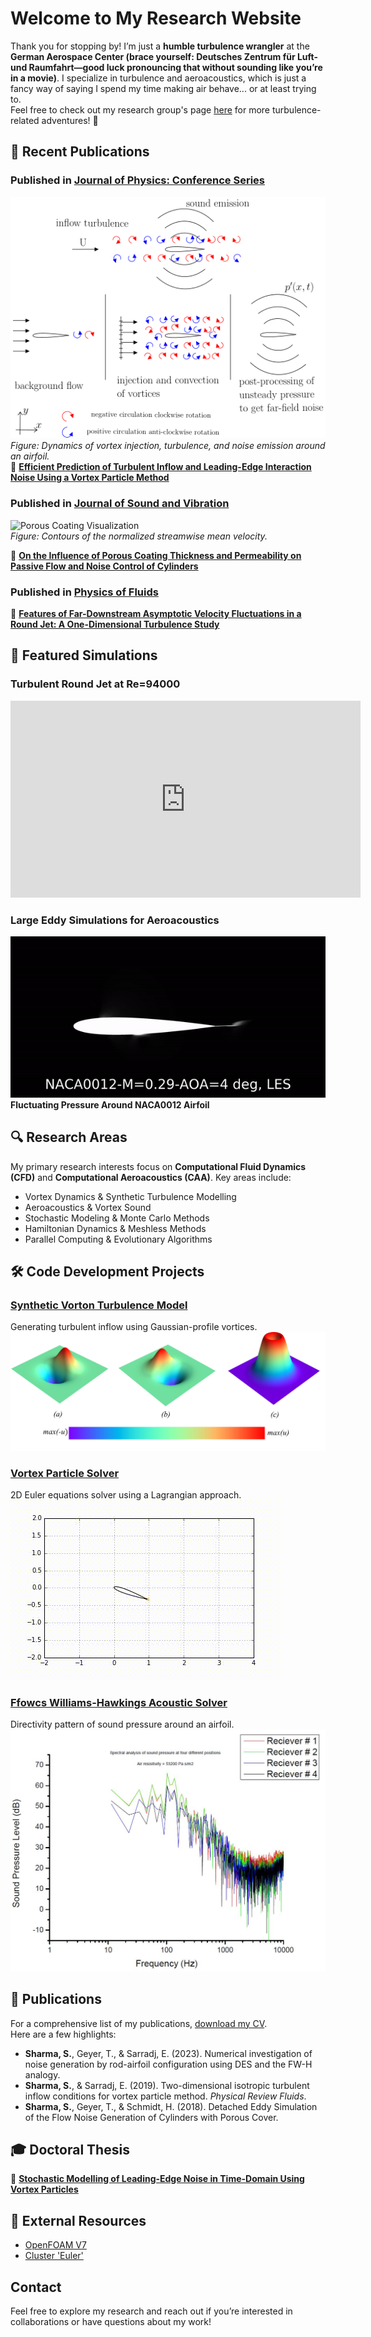 # Welcome to My Research Website  
Thank you for stopping by! I’m just a **humble turbulence wrangler** at the **German Aerospace Center (brace yourself: Deutsches Zentrum für Luft- und Raumfahrt—good luck pronouncing that without sounding like you’re in a movie)**. I specialize in turbulence and aeroacoustics, which is just a fancy way of saying I spend my time making air behave... or at least trying to.  
Feel free to check out my research group's page [here](https://www.damtp.cam.ac.uk/research/waves/) for more turbulence-related adventures! 🚀

## 🌟 Recent Publications  

### **Published in [Journal of Physics: Conference Series](https://iopscience.iop.org/article/10.1088/1742-6596/2767/2/022059)**  
![Porous Coating Visualization](./visual_element.png)  
*Figure: Dynamics of vortex injection, turbulence, and noise emission around an airfoil.*  
📄 **[Efficient Prediction of Turbulent Inflow and Leading-Edge Interaction Noise Using a Vortex Particle Method](https://iopscience.iop.org/article/10.1088/1742-6596/2767/2/022059)**  

### **Published in [Journal of Sound and Vibration](https://doi.org/10.1016/j.jsv.2023.117563)**  
![Porous Coating Visualization](https://ars.els-cdn.com/content/image/1-s2.0-S0022460X23000135-gr11_lrg.jpg)  
*Figure: Contours of the normalized streamwise mean velocity.* 

📄 **[On the Influence of Porous Coating Thickness and Permeability on Passive Flow and Noise Control of Cylinders](https://doi.org/10.1016/j.jsv.2023.117563)**  

### **Published in [Physics of Fluids](https://doi.org/10.1063/5.0101270)**  
📄 **[Features of Far-Downstream Asymptotic Velocity Fluctuations in a Round Jet: A One-Dimensional Turbulence Study](https://doi.org/10.1063/5.0101270)**  


## 🎥 Featured Simulations  

### Turbulent Round Jet at Re=94000  
<iframe width="560" height="315" src="https://www.youtube.com/embed/qHuFF20aQBo?controls=0" title="YouTube video player" frameborder="0" allow="accelerometer; autoplay; clipboard-write; encrypted-media; gyroscope; picture-in-picture" allowfullscreen></iframe>  

### Large Eddy Simulations for Aeroacoustics  
![NACA0012](./naca0012.gif)  
**Fluctuating Pressure Around NACA0012 Airfoil**  


## 🔍 Research Areas  

My primary research interests focus on **Computational Fluid Dynamics (CFD)** and **Computational Aeroacoustics (CAA)**. Key areas include:  
- Vortex Dynamics & Synthetic Turbulence Modelling  
- Aeroacoustics & Vortex Sound  
- Stochastic Modeling & Monte Carlo Methods  
- Hamiltonian Dynamics & Meshless Methods  
- Parallel Computing & Evolutionary Algorithms  


## 🛠️ Code Development Projects  

### [Synthetic Vorton Turbulence Model](https://github.com/Sparsh-Sharma/Synthetic-Vorton-Turbulence-Model)  
Generating turbulent inflow using Gaussian-profile vortices.  
![Gaussian Vortex](./gauss.jpg)  

### [Vortex Particle Solver](https://github.com/Sparsh-Sharma/Lagrangian-Solver-for-Euler-Equations)  
2D Euler equations solver using a Lagrangian approach.  
![Vortex Animation](./basic_animation.gif)  

### [Ffowcs Williams-Hawkings Acoustic Solver](https://github.com/Sparsh-Sharma/Ffowcs-Williams-Hawkings-Acoustic-analogy)  
Directivity pattern of sound pressure around an airfoil.  
![Acoustics](./acoustics.JPG)  


## 📑 Publications  

For a comprehensive list of my publications, [download my CV](./CV.pdf).  
Here are a few highlights:  
- **Sharma, S.**, Geyer, T., & Sarradj, E. (2023). Numerical investigation of noise generation by rod-airfoil configuration using DES and the FW-H analogy.  
- **Sharma, S.**, & Sarradj, E. (2019). Two-dimensional isotropic turbulent inflow conditions for vortex particle method. *Physical Review Fluids*.  
- **Sharma, S.**, Geyer, T., & Schmidt, H. (2018). Detached Eddy Simulation of the Flow Noise Generation of Cylinders with Porous Cover.  


## 🎓 Doctoral Thesis  
📄 **[Stochastic Modelling of Leading-Edge Noise in Time-Domain Using Vortex Particles](https://doi.org/10.26127/BTUOpen-5085)**  


## 🔗 External Resources  

- [OpenFOAM V7](https://openfoam.org/download/7-source/)  
- [Cluster 'Euler'](https://www.cluster-euler.org/)  


## Contact  
Feel free to explore my research and reach out if you’re interested in collaborations or have questions about my work!
